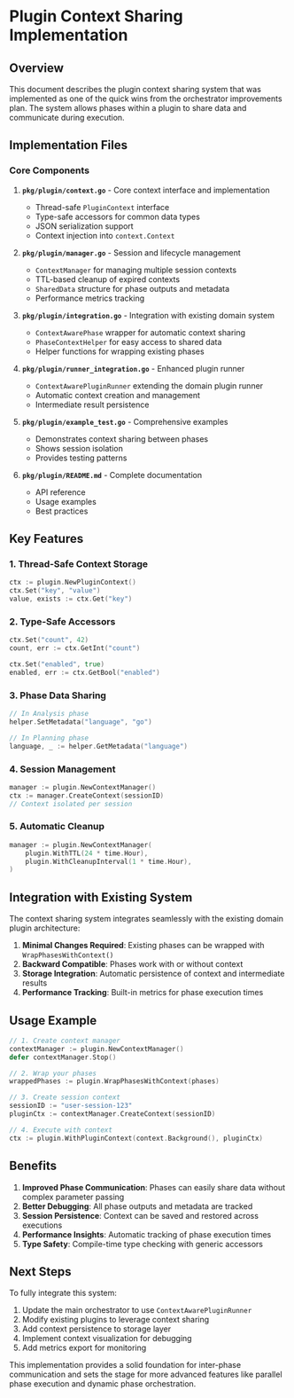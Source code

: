 # Plugin Context Sharing Implementation

## Overview

This document describes the plugin context sharing system that was implemented as one of the quick wins from the orchestrator improvements plan. The system allows phases within a plugin to share data and communicate during execution.

## Implementation Files

### Core Components

1. **`pkg/plugin/context.go`** - Core context interface and implementation
   - Thread-safe `PluginContext` interface
   - Type-safe accessors for common data types
   - JSON serialization support
   - Context injection into `context.Context`

2. **`pkg/plugin/manager.go`** - Session and lifecycle management
   - `ContextManager` for managing multiple session contexts
   - TTL-based cleanup of expired contexts
   - `SharedData` structure for phase outputs and metadata
   - Performance metrics tracking

3. **`pkg/plugin/integration.go`** - Integration with existing domain system
   - `ContextAwarePhase` wrapper for automatic context sharing
   - `PhaseContextHelper` for easy access to shared data
   - Helper functions for wrapping existing phases

4. **`pkg/plugin/runner_integration.go`** - Enhanced plugin runner
   - `ContextAwarePluginRunner` extending the domain plugin runner
   - Automatic context creation and management
   - Intermediate result persistence

5. **`pkg/plugin/example_test.go`** - Comprehensive examples
   - Demonstrates context sharing between phases
   - Shows session isolation
   - Provides testing patterns

6. **`pkg/plugin/README.md`** - Complete documentation
   - API reference
   - Usage examples
   - Best practices

## Key Features

### 1. Thread-Safe Context Storage
```go
ctx := plugin.NewPluginContext()
ctx.Set("key", "value")
value, exists := ctx.Get("key")
```

### 2. Type-Safe Accessors
```go
ctx.Set("count", 42)
count, err := ctx.GetInt("count")

ctx.Set("enabled", true)
enabled, err := ctx.GetBool("enabled")
```

### 3. Phase Data Sharing
```go
// In Analysis phase
helper.SetMetadata("language", "go")

// In Planning phase
language, _ := helper.GetMetadata("language")
```

### 4. Session Management
```go
manager := plugin.NewContextManager()
ctx := manager.CreateContext(sessionID)
// Context isolated per session
```

### 5. Automatic Cleanup
```go
manager := plugin.NewContextManager(
    plugin.WithTTL(24 * time.Hour),
    plugin.WithCleanupInterval(1 * time.Hour),
)
```

## Integration with Existing System

The context sharing system integrates seamlessly with the existing domain plugin architecture:

1. **Minimal Changes Required**: Existing phases can be wrapped with `WrapPhasesWithContext()`
2. **Backward Compatible**: Phases work with or without context
3. **Storage Integration**: Automatic persistence of context and intermediate results
4. **Performance Tracking**: Built-in metrics for phase execution times

## Usage Example

```go
// 1. Create context manager
contextManager := plugin.NewContextManager()
defer contextManager.Stop()

// 2. Wrap your phases
wrappedPhases := plugin.WrapPhasesWithContext(phases)

// 3. Create session context
sessionID := "user-session-123"
pluginCtx := contextManager.CreateContext(sessionID)

// 4. Execute with context
ctx := plugin.WithPluginContext(context.Background(), pluginCtx)
```

## Benefits

1. **Improved Phase Communication**: Phases can easily share data without complex parameter passing
2. **Better Debugging**: All phase outputs and metadata are tracked
3. **Session Persistence**: Context can be saved and restored across executions
4. **Performance Insights**: Automatic tracking of phase execution times
5. **Type Safety**: Compile-time type checking with generic accessors

## Next Steps

To fully integrate this system:

1. Update the main orchestrator to use `ContextAwarePluginRunner`
2. Modify existing plugins to leverage context sharing
3. Add context persistence to storage layer
4. Implement context visualization for debugging
5. Add metrics export for monitoring

This implementation provides a solid foundation for inter-phase communication and sets the stage for more advanced features like parallel phase execution and dynamic phase orchestration.